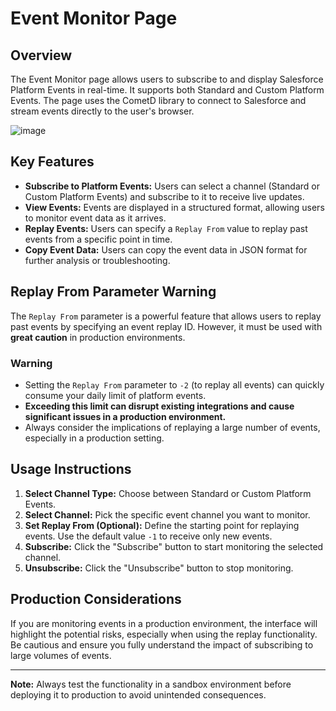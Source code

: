 # Event Monitor Page

## Overview
The Event Monitor page allows users to subscribe to and display Salesforce Platform Events in real-time. It supports both Standard and Custom Platform Events. The page uses the CometD library to connect to Salesforce and stream events directly to the user's browser.

![image](https://github.com/user-attachments/assets/3194c752-01ef-4ecf-9ce3-d4d06c3eeb1c)


## Key Features
- **Subscribe to Platform Events:** Users can select a channel (Standard or Custom Platform Events) and subscribe to it to receive live updates.
- **View Events:** Events are displayed in a structured format, allowing users to monitor event data as it arrives.
- **Replay Events:** Users can specify a `Replay From` value to replay past events from a specific point in time.
- **Copy Event Data:** Users can copy the event data in JSON format for further analysis or troubleshooting.

## Replay From Parameter Warning
The `Replay From` parameter is a powerful feature that allows users to replay past events by specifying an event replay ID. However, it must be used with **great caution** in production environments.

### **Warning**
- Setting the `Replay From` parameter to `-2` (to replay all events) can quickly consume your daily limit of platform events.
- **Exceeding this limit can disrupt existing integrations and cause significant issues in a production environment.**
- Always consider the implications of replaying a large number of events, especially in a production setting.

## Usage Instructions
1. **Select Channel Type:** Choose between Standard or Custom Platform Events.
2. **Select Channel:** Pick the specific event channel you want to monitor.
3. **Set Replay From (Optional):** Define the starting point for replaying events. Use the default value `-1` to receive only new events.
4. **Subscribe:** Click the "Subscribe" button to start monitoring the selected channel.
5. **Unsubscribe:** Click the "Unsubscribe" button to stop monitoring.

## Production Considerations
If you are monitoring events in a production environment, the interface will highlight the potential risks, especially when using the replay functionality. Be cautious and ensure you fully understand the impact of subscribing to large volumes of events.

---

**Note:** Always test the functionality in a sandbox environment before deploying it to production to avoid unintended consequences.
